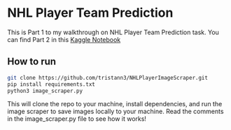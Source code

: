 # NHL Player Team Prediction

This is Part 1 to my walkthrough on NHL Player Team Prediction task. You can find Part 2 in this [Kaggle Notebook](https://www.google.com)


## How to run 

```bash
git clone https://github.com/tristann3/NHLPlayerImageScraper.git
pip install requirements.txt
python3 image_scraper.py
```

This will clone the repo to your machine, install dependencies, and run the image scraper to save images locally to your machine. Read the comments in the image_scraper.py file to see how it works!